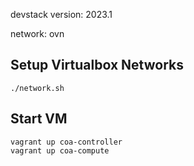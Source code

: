 devstack version: 2023.1

network: ovn

## Setup Virtualbox Networks
```
./network.sh
```

## Start VM
```
vagrant up coa-controller
vagrant up coa-compute
```
